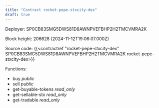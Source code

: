 ```yaml
---
title: "Contract rocket-pepe-stxcity-dex"
draft: true
---
```

Deployer: SP0CB83SMG5DWS81D8AWNPVEFBHP2H2TMCVMRA2K


 



Block height: 206628 (2024-11-12T19:06:07.000Z)

Source code: {{<contractref "rocket-pepe-stxcity-dex" SP0CB83SMG5DWS81D8AWNPVEFBHP2H2TMCVMRA2K rocket-pepe-stxcity-dex>}}

Functions:

* buy _public_
* sell _public_
* get-buyable-tokens _read_only_
* get-sellable-stx _read_only_
* get-tradable _read_only_
